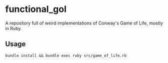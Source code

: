 # functional_gol
A repository full of weird implementations of Conway's Game of Life, mostly in Ruby.

## Usage

`bundle install && bundle exec ruby src/game_of_life.rb`
